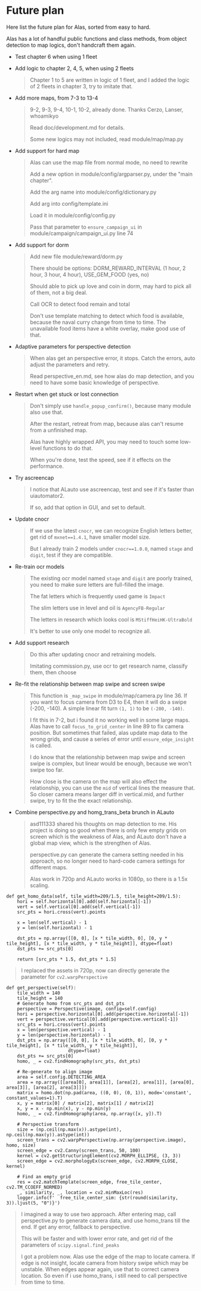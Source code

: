 # Future plan

Here list the future plan for Alas, sorted from easy to hard.

Alas has a lot of handful public functions and class methods, from object detection to map logics, don't handcraft them again.

- Test chapter 6 when using 1 fleet

- Add logic to chapter 2, 4, 5, when using 2 fleets

  > Chapter 1 to 5 are written in logic of 1 fleet, and I added the logic of 2 fleets in chapter 3, try to imitate that.

- Add more maps, from 7-3 to 13-4

  > 9-2, 9-3, 9-4, 10-1, 10-2, already done. Thanks Cerzo, Lanser, whoamikyo
  >
  > Read doc/development.md for details.
  >
  > Some new logics may not included, read module/map/map.py

- Add support for hard map

  > Alas can use the map file from normal mode, no need to rewrite
  >
  > Add a new option in module/config/argparser.py, under the "main chapter".
  >
  > Add the arg name into module/config/dictionary.py
  >
  > Add arg into config/template.ini
  >
  > Load it in module/config/config.py
  >
  > Pass that parameter to `ensure_campaign_ui` in module/campaign/campaign_ui.py line 74

- Add support for dorm

  > Add new file module/reward/dorm.py
  >
  > There should be options: DORM_REWARD_INTERVAL (1 hour, 2 hour, 3 hour, 4 hour), USE_GEM_FOOD (yes, no)
  >
  > Should able to pick up love and coin in dorm, may hard to pick all of them, not a big deal.
  >
  > Call OCR to detect food remain and total
  >
  > Don't use template matching to detect which food is available, because the naval curry change from time to time. The unavailable food items have a white overlay, make good use of that.

- Adaptive parameters for perspective detection

  > When alas get an perspective error, it stops. Catch the errors, auto adjust the parameters and retry.
  >
  > Read perspective_en.md, see how alas do map detection, and you need to have some basic knowledge of perspective.

- Restart when get stuck or lost connection

  > Don't simply use `handle_popup_confirm()`, because many module also use that.
  >
  > After the restart, retreat from map, because alas can't resume from a unfinished map.
  >
  > Alas have highly wrapped API, you may need to touch some low-level functions to do that.
  >
  > When you're done, test the speed, see if it effects on the performance.

- Try ascreencap

  > I notice that ALauto use ascreencap, test and see if it's faster than uiautomator2.
  >
  > If so, add that option in GUI, and set to default.

- Update cnocr

  > If we use the latest `cnocr`, we can recognize English letters better, get rid of `mxnet==1.4.1`, have smaller model size.
  >
  > But I already train 2 models under `cnocr==1.0.0`, named `stage` and `digit`, test if they are compatible.

- Re-train ocr models

  > The existing ocr model named `stage` and `digit` are poorly trained, you need to make sure letters are full-filled the image.
  >
  > The fat letters which is frequently used game is `Impact`
  >
  > The slim letters use in level and oil is `AgencyFB-Regular`
  >
  > The letters in research which looks cool is `MStiffHeiHK-UltraBold`
  >
  > It's better to use only one model to recognize all.

- Add support research

  > Do this after updating cnocr and retraining models.
  >
  > Imitating commission.py, use ocr to get research name, classify them, then choose

- Re-fit the relationship between map swipe and screen swipe

  > This function is `_map_swipe` in module/map/camera.py line 36. If you want to focus camera from D3 to E4, then it will do a swipe (-200, -140). A simple linear fit turn `(1, 1)` to be `(-200, -140)`.
  >
  > I fit this in 7-2, but i found it no working well in some large maps. Alas have to call `focus_to_grid_center` in line 89 to fix camera position. But sometimes that failed, alas update map data to the wrong grids, and cause a series of error until `ensure_edge_insight` is called.
  >
  > I do know that the relationship between map swipe and screen swipe is complex, but linear would be enough, because we won't swipe too far.
  >
  > How close is the camera on the map will also effect the relationship, you can use the `mid` of vertical lines the measure that. So closer camera means larger diff in vertical.mid, and further swipe, try to fit the the exact relationship.

- Combine perspective.py and homg_trans_beta brunch in ALauto

  > asd111333 shared his thoughts on map detection to me. His project is doing so good when there is only few empty grids on screen which is the weakness of Alas, and ALauto don't have a global map view, which is the strengthen of Alas.
  >
  > perspective.py can generate the camera setting needed in his approach, so no longer need to hard-code camera settings for different maps. 
  >
  > Alas work in 720p and ALauto works in 1080p, so there is a 1.5x scaling.
  >
 ```
 def get_homo_data(self, tile_width=209/1.5, tile_height=209/1.5):
     hori = self.horizontal[0].add(self.horizontal[-1])
     vert = self.vertical[0].add(self.vertical[-1])
     src_pts = hori.cross(vert).points
 
     x = len(self.vertical) - 1
     y = len(self.horizontal) - 1
 
     dst_pts = np.array([[0, 0], [x * tile_width, 0], [0, y * tile_height], [x * tile_width, y * tile_height]], dtype=float)
     dst_pts += src_pts[0]
 
     return [src_pts * 1.5, dst_pts * 1.5]
 ```
  >I replaced the assets in 720p, now can directly generate the parameter for `cv2.warpPerspective`

```
def get_perspective(self):
    tile_width = 140
    tile_height = 140
    # Generate homo from src_pts and dst_pts
    perspective = Perspective(image, config=self.config)
    hori = perspective.horizontal[0].add(perspective.horizontal[-1])
    vert = perspective.vertical[0].add(perspective.vertical[-1])
    src_pts = hori.cross(vert).points
    x = len(perspective.vertical) - 1
    y = len(perspective.horizontal) - 1
    dst_pts = np.array([[0, 0], [x * tile_width, 0], [0, y * tile_height], [x * tile_width, y * tile_height]],
                       dtype=float)
    dst_pts += src_pts[0]
    homo, _ = cv2.findHomography(src_pts, dst_pts)

    # Re-generate to align image
    area = self.config.DETECTING_AREA
    area = np.array([[area[0], area[1]], [area[2], area[1]], [area[0], area[3]], [area[2], area[3]]])
    matrix = homo.dot(np.pad(area, ((0, 0), (0, 1)), mode='constant', constant_values=1).T)
    x, y = matrix[0] / matrix[2], matrix[1] / matrix[2]
    x, y = x - np.min(x), y - np.min(y)
    homo, _ = cv2.findHomography(area, np.array([x, y]).T)

    # Perspective transform
    size = (np.ceil(np.max(x)).astype(int), np.ceil(np.max(y)).astype(int))
    screen_trans = cv2.warpPerspective(np.array(perspective.image), homo, size)
    screen_edge = cv2.Canny(screen_trans, 50, 100)
    kernel = cv2.getStructuringElement(cv2.MORPH_ELLIPSE, (3, 3))
    screen_edge = cv2.morphologyEx(screen_edge, cv2.MORPH_CLOSE, kernel)

    # Find an empty grid
    res = cv2.matchTemplate(screen_edge, free_tile_center, cv2.TM_CCOEFF_NORMED)
    _, similarity, _, location = cv2.minMaxLoc(res)
    logger.info(f'  free_tile_center_sim: {str(round(similarity, 3)).ljust(5, "0")}')
```

> I imagined a way to use two approach. After entering map, call perspective.py to generate camera data, and use homo_trans till the end. If get any error, fallback to perspective.
>
> This will be faster and with lower error rate, and get rid of the parameters of `scipy.signal.find_peaks`
>
> I got a problem now. Alas use the edge of the map to locate camera. If edge is not insight, locate camera from history swipe which may be unstable. When edges appear again, use that to correct camera location. So even if i use homo_trans, i still need to call perspective from time to time.